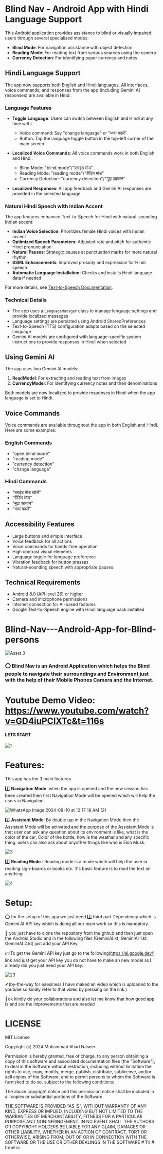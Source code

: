 # Blind Nav - Android App with Hindi Language Support

This Android application provides assistance to blind or visually impaired users through several specialized modes:

- **Blind Mode**: For navigation assistance with object detection
- **Reading Mode**: For reading text from various sources using the camera
- **Currency Detection**: For identifying paper currency and notes

## Hindi Language Support

The app now supports both English and Hindi languages. All interfaces, voice commands, and responses from the app (including Gemini AI responses) are available in Hindi.

### Language Features

- **Toggle Language**: Users can switch between English and Hindi at any time with:

  - Voice command: Say "change language" or "भाषा बदलें"
  - Button: Tap the language toggle button in the top-left corner of the main screen

- **Localized Voice Commands**: All voice commands work in both English and Hindi:

  - Blind Mode: "blind mode"/"ब्लाइंड मोड"
  - Reading Mode: "reading mode"/"रीडिंग मोड"
  - Currency Detection: "currency detection"/"मुद्रा पहचान"

- **Localized Responses**: All app feedback and Gemini AI responses are provided in the selected language

### Natural Hindi Speech with Indian Accent

The app features enhanced Text-to-Speech for Hindi with natural-sounding Indian accent:

- **Indian Voice Selection**: Prioritizes female Hindi voices with Indian accent
- **Optimized Speech Parameters**: Adjusted rate and pitch for authentic Hindi pronunciation
- **Natural Pauses**: Strategic pauses at punctuation marks for more natural rhythm
- **SSML Enhancements**: Improved prosody and expression for Hindi speech
- **Automatic Language Installation**: Checks and installs Hindi language data if needed

For more details, see [Text-to-Speech Documentation](docs/TextToSpeech.md).

### Technical Details

- The app uses a `LanguageManager` class to manage language settings and provide localized messages
- Language settings are persisted using Android SharedPreferences
- Text-to-Speech (TTS) configuration adapts based on the selected language
- Gemini AI models are configured with language-specific system instructions to provide responses in Hindi when selected

## Using Gemini AI

The app uses two Gemini AI models:

1. **ReadModel**: For extracting and reading text from images
2. **CurrencyModel**: For identifying currency notes and their denominations

Both models are now localized to provide responses in Hindi when the app language is set to Hindi.

## Voice Commands

Voice commands are available throughout the app in both English and Hindi. Here are some examples:

### English Commands

- "open blind mode"
- "reading mode"
- "currency detection"
- "change language"

### Hindi Commands

- "ब्लाइंड मोड खोलें"
- "रीडिंग मोड"
- "मुद्रा पहचान"
- "भाषा बदलें"

## Accessibility Features

- Large buttons and simple interface
- Voice feedback for all actions
- Voice commands for hands-free operation
- High contrast visual elements
- Language toggle for language preference
- Vibration feedback for button presses
- Natural-sounding speech with appropriate pauses

## Technical Requirements

- Android 8.0 (API level 26) or higher
- Camera and microphone permissions
- Internet connection for AI-based features
- Google Text-to-Speech engine with Hindi language pack installed

# Blind-Nav---Android-App-for-Blind-persons

![Asset 3](https://github.com/user-attachments/assets/d49f6059-cffb-4cef-93cb-886c1484e657)

### ⭕ Blind Nav is an Android Application which helps the Blind people to navigate their surroundings and Environment just with the help of their Mobile Phones Camera and the Internet.

# Youtube Demo Video: https://www.youtube.com/watch?v=GD4iuPCIXTc&t=116s

#### LETS START

![1](https://github.com/user-attachments/assets/b55143ac-98ff-4c34-a27c-3f409998e59f)

# Features:

This app has the 3 main features.

1️⃣ **Navigation Mode**: when the app is opened and the new session has been created then first Navigation Mode will be opened which will help the users in Navigation.

![WhatsApp Image 2024-08-10 at 12 17 19 AM (2)](https://github.com/user-attachments/assets/42866c75-480b-4761-92a6-3cf0159a7bab)

2️⃣ **Assistant Mode**: By double tap in the Navigation Mode then the Assistant Mode will be activated and the purpose of the Assistant Mode is that user can ask any question about its
environment is like, what is the color of the car, Color of the bottle, how is the weather and any specific thing. users can also ask about anyother things like who is Elon Musk.

![3](https://github.com/user-attachments/assets/150214b9-3d79-43d6-9107-b308434cd91e)

3️⃣ **Reading Mode** : Reading mode is a mode which will help the user in reading sign-boards or books etc. It's basic feature is to read the text on anything.

![4](https://github.com/user-attachments/assets/2037617e-d0c2-497a-a0ad-41472889a0e4)

# Setup:

⭕ for the setup of this app we just need 1️⃣ third part Dependency which is Gemini AI API key which is doing all our main work so this is mandatory.

🔎 you just have to clone the repository from the github and then just open the Android Studio and in the following files (GeminiAI.kt, GeminiAI 1.kt, GeminiAI 2.kt) just add your API Key.

👉To get the Gemini API key just go to the following(https://ai.google.dev/) link and just get your API key you do not have to make an new model as I already did you just need your API key.

![23](https://github.com/user-attachments/assets/f4e5aebc-37e2-417e-a381-16d6ca432032)

✔(by-the-way for eaesiness I have maked an video which is uploaded to the youtube so kindly refer to that video by pressing on the link.)

🛑ok kindly do your collaborations and also let me know that how good app is and are the improvements that are needed

# LICENSE

MIT License

Copyright (c) 2024 Muhammad Ahad Naseer

Permission is hereby granted, free of charge, to any person obtaining a copy
of this software and associated documentation files (the "Software"), to deal
in the Software without restriction, including without limitation the rights
to use, copy, modify, merge, publish, distribute, sublicense, and/or sell
copies of the Software, and to permit persons to whom the Software is
furnished to do so, subject to the following conditions:

The above copyright notice and this permission notice shall be included in all
copies or substantial portions of the Software.

THE SOFTWARE IS PROVIDED "AS IS", WITHOUT WARRANTY OF ANY KIND, EXPRESS OR
IMPLIED, INCLUDING BUT NOT LIMITED TO THE WARRANTIES OF MERCHANTABILITY,
FITNESS FOR A PARTICULAR PURPOSE AND NONINFRINGEMENT. IN NO EVENT SHALL THE
AUTHORS OR COPYRIGHT HOLDERS BE LIABLE FOR ANY CLAIM, DAMAGES OR OTHER
LIABILITY, WHETHER IN AN ACTION OF CONTRACT, TORT OR OTHERWISE, ARISING FROM,
OUT OF OR IN CONNECTION WITH THE SOFTWARE OR THE USE OR OTHER DEALINGS IN THE
SOFTWARE
#   T r i  
 #   t r i n e t r a  
 